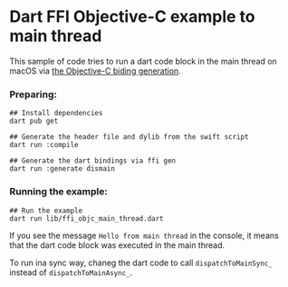 # Dart FFI Objective-C example to main thread

This sample of code tries to run a dart code block in the main thread on macOS via [the Objective-C biding generation](https://dart.dev/guides/libraries/objective-c-interop).

### Preparing:

```shell
## Install dependencies
dart pub get

## Generate the header file and dylib from the swift script
dart run :compile

## Generate the dart bindings via ffi gen
dart run :generate dismain
```

### Running the example:

```shell
## Run the example
dart run lib/ffi_objc_main_thread.dart
```

If you see the message `Hello from main thread` in the console, it means that the dart code block was executed in the main thread.

To run ina sync way, chaneg the dart code to call `dispatchToMainSync_` instead of `dispatchToMainAsync_`.